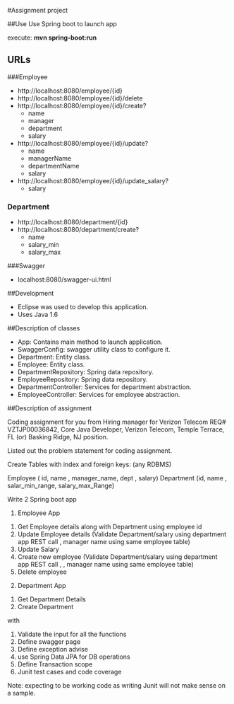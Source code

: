 #Assignment project

##Use
Use Spring boot to launch app

execute: **mvn spring-boot:run**

## URLs 
###Employee
- http://localhost:8080/employee/{id}
- http://localhost:8080/employee/{id}/delete
- http://localhost:8080/employee/{id}/create?
	- name
	- manager
	- department
	- salary
- http://localhost:8080/employee/{id}/update?
	- name
	- managerName
	- departmentName
	- salary
- http://localhost:8080/employee/{id}/update_salary?
	- salary

### Department
- http://localhost:8080/department/{id}
- http://localhost:8080/department/create?
	- name
	- salary_min
	- salary_max

###Swagger
- localhost:8080/swagger-ui.html

##Development

- Eclipse was used to develop this application.
- Uses Java 1.6


##Description of classes

-  App: Contains main method to launch application.
-  SwaggerConfig: swagger utility class to configure it.
- Department: Entity class.
- Employee: Entity class.
- DepartmentRepository: Spring data repository.
- EmployeeRepository: Spring data repository.
- DepartmentController: Services for department abstraction.
- EmployeeController: Services for employee abstraction.

##Description of assignment
 
Coding assignment for you from Hiring manager for  Verizon Telecom REQ# VZTJP00036842, Core Java Developer, Verizon Telecom, Temple Terrace, FL (or) Basking Ridge, NJ position.
 
 
Listed out the problem statement for coding assignment.   
 
Create Tables with index and foreign keys: (any RDBMS)
 
Employee ( id, name , manager_name, dept , salary)
Department (id, name , salar_min_range, salary_max_Range)
 
Write  2 Spring boot app
 
1)  Employee App
 
1. Get Employee details along with Department using employee id
2. Update Employee details (Validate Department/salary using department app REST call , manager name using same employee table)
3. Update Salary
4. Create new employee (Validate Department/salary using department app REST call , , manager name using same employee table)
5. Delete employee
 
2) Department App

1.  Get Department Details
2.  Create Department
 
with
 
1. Validate the input for all the functions
2. Define swagger page
3. Define exception advise
4. use Spring Data JPA for DB operations
5. Define Transaction scope
6. Junit test cases and code coverage

Note:  expecting to be working code as writing Junit will not make sense on a sample.
